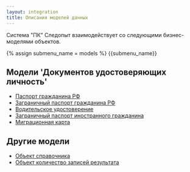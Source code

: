 ```yaml
---
layout: integration
title: Описания моделей данных
---
```


Система "ПК" Следопыт взаимодействует со следующими бизнес-моделями объектов.

{% assign submenu_name = models %}
{{submenu_name}}

## Модели 'Документов удостоверяющих личность'

* [Паспорт гражданина РФ]({{site.baseurl}}/integration/models/russian_passport.html)
* [Заграничный паспорт гражданина РФ]({{site.baseurl}}/integration/models/international_passport.html)
* [Водительское удостоверение]({{site.baseurl}}/integration/models/driving_licence.html)
* [Заграничный паспорт иностранного гражданина]({{site.baseurl}}/integration/models/foreign_passport.html)
* [Миграционная карта]({{site.baseurl}}/integration/models/migration_card.html)

## Другие модели

* [Объект справочника]({{site.baseurl}}/integration/models/classifier_value.html)
* [Объект количество записей результата]({{site.baseurl}}/integration/models/pages.html)

